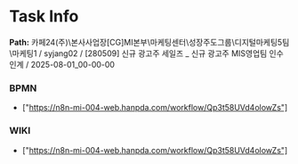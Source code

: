 # Task Info

**Path:** 카페24(주)\본사사업장\[CG]MI본부\마케팅센터\성장주도그룹\디지털마케팅5팀\마케팅1 / syjang02 / [280509] 신규 광고주 세일즈 _ 신규 광고주 MIS영업팀 인수인계 / 2025-08-01_00-00-00

### BPMN
- ["https://n8n-mi-004-web.hanpda.com/workflow/Qp3t58UVd4olowZs"]

### WIKI
- ["https://n8n-mi-004-web.hanpda.com/workflow/Qp3t58UVd4olowZs"]

